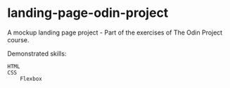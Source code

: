 # landing-page-odin-project
A mockup landing page project - Part of the exercises of The Odin Project course.

Demonstrated skills:

    HTML
    CSS
        Flexbox
